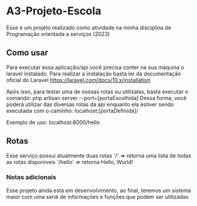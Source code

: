 # A3-Projeto-Escola
Esse é um projeto realizado como atividade na minha disciplina de Programação orientada a serviços (2023)

## Como usar
Para executar essa aplicação/api você precisa conter na sua máquina o laravel instalado. Para realizar a instalação basta ler da documentação oficial do Laravel
https://laravel.com/docs/10.x/installation

Após isso, para testar uma de nossas rotas ou utilizalas, basta executar o comando: php artisan server --port=[portaEscolhida]
Dessa forma, você poderá utilizar das diversas rotas da api enquanto ela estiver sendo executada com o caminho:
localhost:[portaDefinida]/

Exemplo de uso:
localhost:8000/hello

## Rotas
Esse serviço possui atualmente duas rotas
'/' => retorna uma lista de todas as rotas disponiveis
'/hello' => retorna Hello, World!

### Notas adicionais
Esse projeto ainda está em desenvolvimento, ao final, teremos um sistema maior com uma serié de informações e funções que podem ser utilizadas
